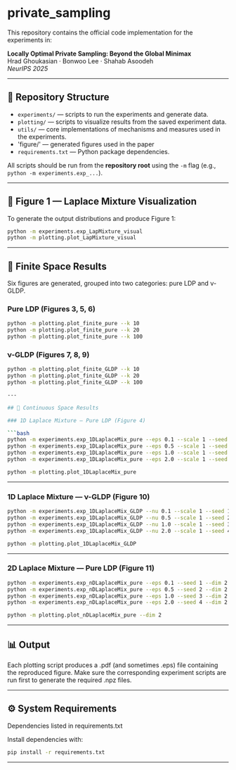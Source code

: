 # private_sampling

This repository contains the official code implementation for the experiments in:

**Locally Optimal Private Sampling: Beyond the Global Minimax**  
Hrad Ghoukasian · Bonwoo Lee · Shahab Asoodeh  
*NeurIPS 2025*

---

## 📂 Repository Structure

- `experiments/` — scripts to run the experiments and generate data.  
- `plotting/` — scripts to visualize results from the saved experiment data.  
- `utils/` — core implementations of mechanisms and measures used in the experiments.
- 'figure/' — generated figures used in the paper  
- `requirements.txt` — Python package dependencies.  

All scripts should be run from the **repository root** using the `-m` flag (e.g., `python -m experiments.exp_...`).

---

## 🔹 Figure 1 — Laplace Mixture Visualization

To generate the output distributions and produce Figure 1:

```bash
python -m experiments.exp_LapMixture_visual
python -m plotting.plot_LapMixture_visual
```
---

## 🔹 Finite Space Results

Six figures are generated, grouped into two categories: pure LDP and ν-GLDP.

### Pure LDP (Figures 3, 5, 6)

```bash
python -m plotting.plot_finite_pure --k 10
python -m plotting.plot_finite_pure --k 20
python -m plotting.plot_finite_pure --k 100
```

### ν-GLDP (Figures 7, 8, 9)

```bash
python -m plotting.plot_finite_GLDP --k 10
python -m plotting.plot_finite_GLDP --k 20
python -m plotting.plot_finite_GLDP --k 100

---

## 🔹 Continuous Space Results

### 1D Laplace Mixture — Pure LDP (Figure 4)

```bash
python -m experiments.exp_1DLaplaceMix_pure --eps 0.1 --scale 1 --seed 1
python -m experiments.exp_1DLaplaceMix_pure --eps 0.5 --scale 1 --seed 2
python -m experiments.exp_1DLaplaceMix_pure --eps 1.0 --scale 1 --seed 3
python -m experiments.exp_1DLaplaceMix_pure --eps 2.0 --scale 1 --seed 4

python -m plotting.plot_1DLaplaceMix_pure
```
---
### 1D Laplace Mixture — ν-GLDP (Figure 10)

```bash
python -m experiments.exp_1DLaplaceMix_GLDP --nu 0.1 --scale 1 --seed 1
python -m experiments.exp_1DLaplaceMix_GLDP --nu 0.5 --scale 1 --seed 2
python -m experiments.exp_1DLaplaceMix_GLDP --nu 1.0 --scale 1 --seed 3
python -m experiments.exp_1DLaplaceMix_GLDP --nu 2.0 --scale 1 --seed 4

python -m plotting.plot_1DLaplaceMix_GLDP
```
---

### 2D Laplace Mixture — Pure LDP (Figure 11)

```bash
python -m experiments.exp_nDLaplaceMix_pure --eps 0.1 --seed 1 --dim 2
python -m experiments.exp_nDLaplaceMix_pure --eps 0.5 --seed 2 --dim 2
python -m experiments.exp_nDLaplaceMix_pure --eps 1.0 --seed 3 --dim 2
python -m experiments.exp_nDLaplaceMix_pure --eps 2.0 --seed 4 --dim 2

python -m plotting.plot_nDLaplaceMix_pure --dim 2
```
---

## 📊 Output

Each plotting script produces a .pdf (and sometimes .eps) file containing the reproduced figure.
Make sure the corresponding experiment scripts are run first to generate the required .npz files.

---

## ⚙️ System Requirements

Dependencies listed in requirements.txt

Install dependencies with:

```bash
pip install -r requirements.txt
```
---



